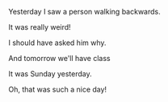 Yesterday I saw a person walking backwards.

It was really weird!

I should have asked him why.

And tomorrow we'll have class

It was Sunday yesterday.

Oh, that was such a nice day!
